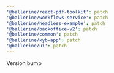 ```yaml
---
'@ballerine/react-pdf-toolkit': patch
'@ballerine/workflows-service': patch
'@ballerine/headless-example': patch
'@ballerine/backoffice-v2': patch
'@ballerine/common': patch
'@ballerine/kyb-app': patch
'@ballerine/ui': patch
---
```


Version bump

